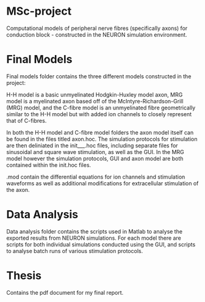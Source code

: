 # MSc-project
Computational models of peripheral nerve fibres (specifically axons) for conduction block - constructed in the NEURON simulation environment. 

# Final Models 

Final models folder contains the three different models constructed in the project:  

H-H model is a basic unmyelinated Hodgkin-Huxley model axon, MRG model is a myelinated axon based off of the McIntyre-Richardson-Grill (MRG) model, and the C-fibre model is an unmyelinated fibre geometrically similar to the H-H model but with added ion channels to closely represent that of C-fibres.

In both the H-H model and C-fibre model folders the axon model itself can be found in the files titled axon.hoc. The simulation protocols for stimulation are then deliniated in the init___.hoc files, including separate files for sinusoidal and square wave stimulation, as well as the GUI. In the MRG model however the simulation protocols, GUI and axon model are both contained within the init.hoc files. 

.mod contain the differential equations for ion channels and stimulation waveforms as well as additional modifications for extracellular stimulation of the axon. 

# Data Analysis 

Data analysis folder contains the scripts used in Matlab to analyse the exported results from NEURON simulations. For each model there are scripts for both individual simulations conducted using the GUI, and scripts to analyse batch runs of various stimulation protocols. 

# Thesis 

Contains the pdf document for my final report.


